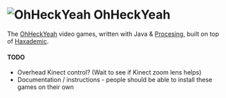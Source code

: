 ![OhHeckYeah](https://avatars2.githubusercontent.com/u/6227089?s=140)
OhHeckYeah
==========

The [OhHeckYeah](http://ohheckyeah.com) video games, written with Java & [Procesing](http://processing.org), built on top of [Haxademic](https://github.com/cacheflowe/haxademic-2/).

#### TODO

* Overhead Kinect control? (Wait to see if Kinect zoom lens helps)
* Documentation / instructions - people should be able to install these games on their own